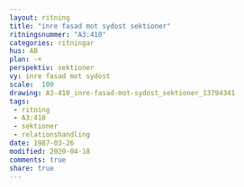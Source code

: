 ```yaml
---
layout: ritning
title: "inre fasad mot sydost sektioner"
ritningsnummer: "A3:410"
categories: ritningar
hus: AB
plan: -+
perspektiv: sektioner
vy: inre fasad mot sydost
scale:  100
drawing: A3-410_inre-fasad-mot-sydost_sektioner_13794341
tags:
 - ritning
 - A3:410
 - sektioner
 - relationshandling
date: 1987-03-26
modified: 2020-04-18
comments: true
share: true
---
```

